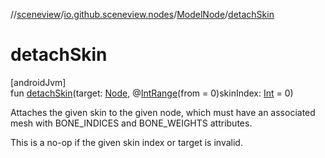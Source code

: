 //[sceneview](../../../index.md)/[io.github.sceneview.nodes](../index.md)/[ModelNode](index.md)/[detachSkin](detach-skin.md)

# detachSkin

[androidJvm]\
fun [detachSkin](detach-skin.md)(target: [Node](../-node/index.md), @[IntRange](https://developer.android.com/reference/kotlin/androidx/annotation/IntRange.html)(from = 0)skinIndex: [Int](https://kotlinlang.org/api/latest/jvm/stdlib/kotlin/-int/index.html) = 0)

Attaches the given skin to the given node, which must have an associated mesh with BONE_INDICES and BONE_WEIGHTS attributes.

This is a no-op if the given skin index or target is invalid.
